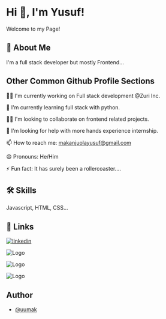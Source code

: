 # Hi 👋, I'm Yusuf! 

Welcome to my Page!

## 🚀 About Me
I'm a full stack developer but mostly Frontend...


## Other Common Github Profile Sections
👩‍💻 I'm currently working on Full stack development @Zuri Inc.

🧠 I'm currently learning full stack with python.

👯‍♀️ I'm looking to collaborate on frontend related projects.

🤔 I'm looking for help with more hands experience internship. 

📫 How to reach me: makanjuolayusuf@gmail.com

😄 Pronouns: He/Him

⚡️ Fun fact: It has surely been a rollercoaster....


## 🛠 Skills
Javascript, HTML, CSS...


## 🔗 Links
[![linkedin](https://img.shields.io/badge/linkedin-0A66C2?style=for-the-badge&logo=linkedin&logoColor=white)](https://www.linkedin.com/in/yusuf-makanjuola-953149222/)



![Logo](https://encrypted-tbn0.gstatic.com/images?q=tbn:ANd9GcR0CEk5HONs6LzbULmmHSVvJe5FdeJItvP4fea8rzTy8hlG2T6008Ylj0kSUnImmqjk9qw&usqp=CAU)

![Logo](https://cdn-icons-png.flaticon.com/512/919/919826.png)

![Logo](https://cms.rootstack.com/sites/default/files/inline-images/javascript%20logo_0.png)



## Author

- [@uumak](https://github.com/uumak)

